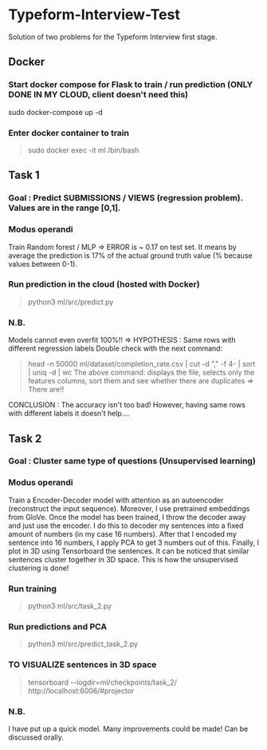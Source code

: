 # Typeform-Interview-Test
Solution of two problems for the Typeform Interview first stage.

## Docker
### Start docker compose for Flask to train / run prediction (ONLY DONE IN MY CLOUD, client doesn't need this)
sudo docker-compose up -d

### Enter docker container to train
> sudo docker exec -it ml /bin/bash

## Task 1
### Goal : Predict SUBMISSIONS / VIEWS (regression problem). Values are in the range [0,1].

### Modus operandi
Train Random forest / MLP => ERROR is ~ 0.17 on test set. It means by average the prediction is 17% of the actual ground truth value (% because values between 0-1).

### Run prediction in the cloud (hosted with Docker)
> python3 ml/src/predict.py

### N.B.
Models cannot even overfit 100%!! => HYPOTHESIS : Same rows with different regression labels
Double check with the next command:
> head -n 50000 ml/dataset/completion_rate.csv | cut -d "," -f 4- | sort | uniq -d | wc
The above command: displays the file, selects only the features columns, sort them and see whether there are duplicates => There are!!

CONCLUSION :
The accuracy isn't too bad! However, having same rows with different labels it doesn't help....

## Task 2
### Goal : Cluster same type of questions (Unsupervised learning)

### Modus operandi
Train a Encoder-Decoder model with attention as an autoencoder (reconstruct the input sequence). Moreover, I use pretrained embeddings from GloVe.
Once the model has been trained, I throw the decoder away and just use the encoder. I do this to decoder my sentences into a fixed amount of numbers (in my case 16 numbers). After that I encoded my sentence into 16 numbers, I apply PCA to get 3 numbers out of this.
Finally, I plot in 3D using Tensorboard the sentences. It can be noticed that similar sentences cluster together in 3D space. This is how the unsupervised clustering is done!

### Run training
> python3 ml/src/task_2.py

### Run predictions and PCA
> python3 ml/src/predict_task_2.py

### TO VISUALIZE sentences in 3D space
> tensorboard --logdir=ml/checkpoints/task_2/
> http://localhost:6006/#projector

### N.B.
I have put up a quick model. Many improvements could be made! Can be discussed orally.
